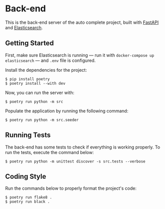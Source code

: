 # Back-end
This is the back-end server of the auto complete project, built with [FastAPI](https://fastapi.tiangolo.com/) and [Elasticsearch](https://elasticsearch-py.readthedocs.io/en/v8.14.0/).

## Getting Started

First, make sure Elasticsearch is running — run it with `docker-compose up elasticsearch` — and `.env` file is configured.

Install the dependencies for the project:
```
$ pip install poetry
$ poetry install --with dev
```

Now, you can run the server with:
```
$ poetry run python -m src
```

Populate the application by running the following command:
```
$ poetry run python -m src.seeder
```

## Running Tests
The back-end has some tests to check if everything is working properly. To run the tests, execute the command below:
```
$ poetry run python -m unittest discover -s src.tests --verbose
```

## Coding Style
Run the commands below to properly format the project's code:
```
$ poetry run flake8 .
$ poetry run black .
```
